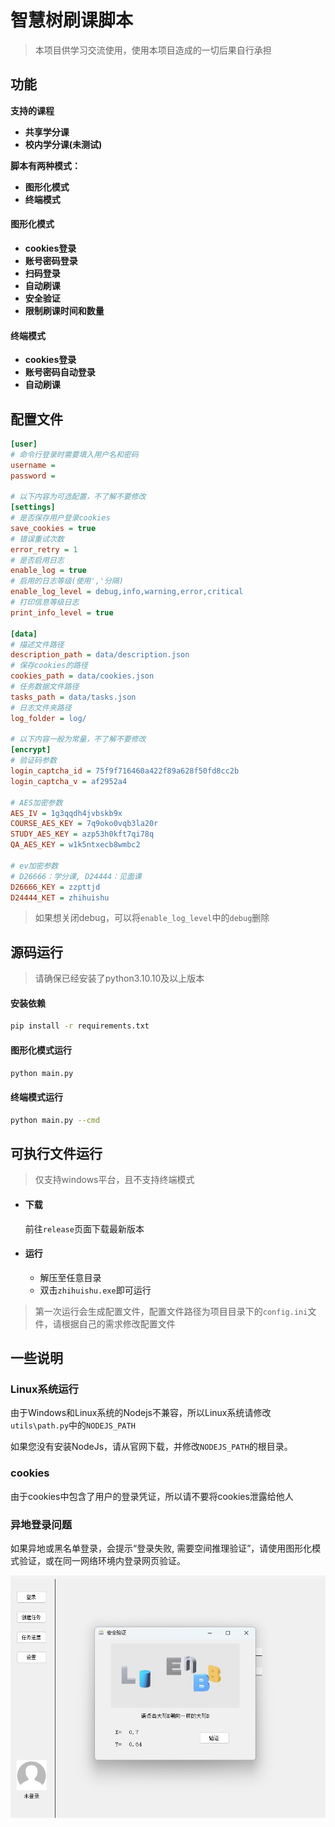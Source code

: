 # 智慧树刷课脚本
> 本项目供学习交流使用，使用本项目造成的一切后果自行承担
## 功能
**支持的课程**
- **共享学分课**
- **校内学分课(未测试)**

**脚本有两种模式：**
- **图形化模式**
- **终端模式**
#### 图形化模式
- **cookies登录**
- **账号密码登录**
- **扫码登录**
- **自动刷课**
- **安全验证**
- **限制刷课时间和数量**
#### 终端模式
- **cookies登录**
- **账号密码自动登录**
- **自动刷课**

## 配置文件
```ini
[user]
# 命令行登录时需要填入用户名和密码
username =
password =

# 以下内容为可选配置，不了解不要修改
[settings]
# 是否保存用户登录cookies
save_cookies = true
# 错误重试次数
error_retry = 1
# 是否启用日志
enable_log = true
# 启用的日志等级(使用','分隔)
enable_log_level = debug,info,warning,error,critical
# 打印信息等级日志
print_info_level = true

[data]
# 描述文件路径
description_path = data/description.json
# 保存cookies的路径
cookies_path = data/cookies.json
# 任务数据文件路径
tasks_path = data/tasks.json
# 日志文件夹路径
log_folder = log/

# 以下内容一般为常量，不了解不要修改
[encrypt]
# 验证码参数
login_captcha_id = 75f9f716460a422f89a628f50fd8cc2b
login_captcha_v = af2952a4

# AES加密参数
AES_IV = 1g3qqdh4jvbskb9x
COURSE_AES_KEY = 7q9oko0vqb3la20r
STUDY_AES_KEY = azp53h0kft7qi78q
QA_AES_KEY = w1k5ntxecb8wmbc2

# ev加密参数
# D26666：学分课, D24444：见面课
D26666_KEY = zzpttjd
D24444_KET = zhihuishu
```
> 如果想关闭debug，可以将`enable_log_level`中的`debug`删除

## 源码运行

> 请确保已经安装了python3.10.10及以上版本

#### 安装依赖
```bash
pip install -r requirements.txt
```

#### 图形化模式运行
```bash
python main.py
```

#### 终端模式运行
```bash
python main.py --cmd
```

## 可执行文件运行
> 仅支持windows平台，且不支持终端模式

- #### 下载
    前往`release`页面下载最新版本

- #### 运行
  - 解压至任意目录
  - 双击`zhihuishu.exe`即可运行

> 第一次运行会生成配置文件，配置文件路径为项目目录下的`config.ini`文件，请根据自己的需求修改配置文件

## 一些说明
### Linux系统运行
由于Windows和Linux系统的Nodejs不兼容，所以Linux系统请修改`utils\path.py`中的`NODEJS_PATH`

如果您没有安装NodeJs，请从官网下载，并修改`NODEJS_PATH`的根目录。


### cookies
由于cookies中包含了用户的登录凭证，所以请不要将cookies泄露给他人
### 异地登录问题
如果异地或黑名单登录，会提示“登录失败, 需要空间推理验证”，请使用图形化模式验证，或在同一网络环境内登录网页验证。

![安全验证演示](./components/res/images/captcha_demo.png)